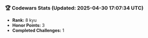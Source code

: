### 🏆 Codewars Stats (Updated: 2025-04-30 17:07:34 UTC)

- **Rank:** 8 kyu
- **Honor Points:** 3
- **Completed Challenges:** 1

